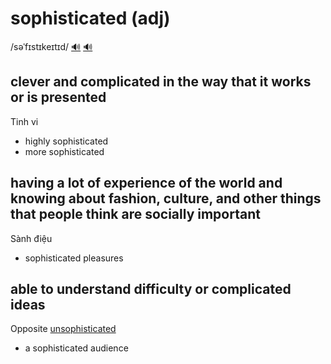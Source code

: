 # sophisticated (adj)

/səˈfɪstɪkeɪtɪd/ [🔊](https://www.oxfordlearnersdictionaries.com/media/english/uk_pron/s/sop/sophi/sophisticated__gb_1.mp3) [🔊](https://www.oxfordlearnersdictionaries.com/media/english/us_pron/s/sop/sophi/sophisticated__us_1.mp3)

## clever and complicated in the way that it works or is presented

Tinh vi

- highly sophisticated
- more sophisticated

## having a lot of experience of the world and knowing about fashion, culture, and other things that people think are socially important

Sành điệu

- sophisticated pleasures

## able to understand difficulty or complicated ideas

Opposite [unsophisticated]()

- a sophisticated audience